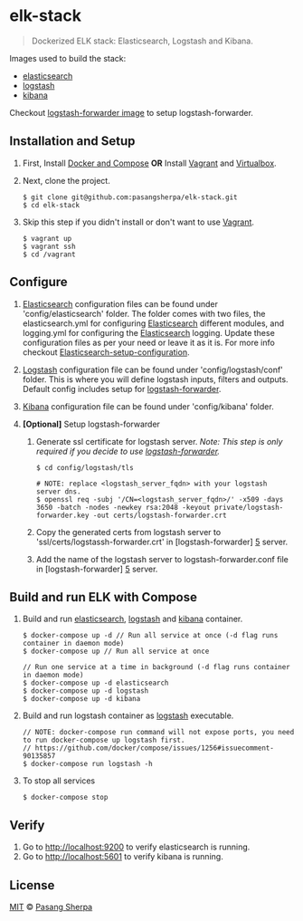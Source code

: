 # elk-stack

> Dockerized ELK stack: Elasticsearch, Logstash and Kibana.

Images used to build the stack:

* [elasticsearch](https://registry.hub.docker.com/_/elasticsearch/)
* [logstash](https://registry.hub.docker.com/u/library/logstash/)
* [kibana](https://registry.hub.docker.com/u/pasangsherpa/kibana/)

Checkout [logstash-forwarder image](https://registry.hub.docker.com/u/pasangsherpa/logstash-forwarder/) to setup logstash-forwarder.

## Installation and Setup

1. First, Install [Docker and Compose][1] **OR** Install [Vagrant][6] and [Virtualbox][7].

2. Next, clone the project.

	```
	$ git clone git@github.com:pasangsherpa/elk-stack.git
	$ cd elk-stack
	```
	
3. Skip this step if you didn't install or don't want to use [Vagrant][6].
	
	```
	$ vagrant up
	$ vagrant ssh
	$ cd /vagrant
	```

## Configure 

1. [Elasticsearch][2] configuration files can be found under 'config/elasticsearch' folder. The folder comes with two files, the elasticsearch.yml for configuring [Elasticsearch][2] different modules, and logging.yml for configuring the [Elasticsearch][2] logging. Update these configuration files as per your need or leave it as it is. For more info checkout [Elasticsearch-setup-configuration](https://www.elastic.co/guide/en/elasticsearch/reference/current/setup-configuration.html).

2. [Logstash][3] configuration file can be found under 'config/logstash/conf' folder. This is where you will define logstash inputs, filters and outputs. Default config includes setup for [logstash-forwarder][5].

3. [Kibana][4] configuration file can be found under 'config/kibana' folder.

4. **[Optional]** Setup logstash-forwarder
	1. 	Generate ssl certificate for logstash server. *Note: This step is only required if you decide to use [logstash-forwarder][5].*
	
		```
		$ cd config/logstash/tls
	
		# NOTE: replace <logstash_server_fqdn> with your logstash server dns.
		$ openssl req -subj '/CN=<logstash_server_fqdn>/' -x509 -days 3650 -batch -nodes -newkey rsa:2048 -keyout private/logstash-forwarder.key -out certs/logstash-forwarder.crt
		```
	2. Copy the generated certs from logstash server to 'ssl/certs/logstassh-forwarder.crt' in [logstash-forwarder] [5] server.
	3. Add the name of the logstash server to logstash-forwarder.conf file in [logstash-forwarder] [5] server.

## Build and run ELK with Compose

1. Build and run [elasticsearch][2], [logstash][3] and [kibana][4] container.

	```
	$ docker-compose up -d // Run all service at once (-d flag runs container in daemon mode)
	$ docker-compose up // Run all service at once
	
	// Run one service at a time in background (-d flag runs container in daemon mode)
	$ docker-compose up -d elasticsearch
	$ docker-compose up -d logstash
	$ docker-compose up -d kibana

	```

2. Build and run logstash container as [logstash][3] executable.

	```
	// NOTE: docker-compose run command will not expose ports, you need to run docker-compose up logstash first. 
	// https://github.com/docker/compose/issues/1256#issuecomment-90135857
	$ docker-compose run logstash -h
	```

3. To stop all services

	```
	$ docker-compose stop
	```
	

## Verify
1. Go to [http://localhost:9200](http://localhost:9200) to verify elasticsearch is running.
2. Go to [http://localhost:5601](http://localhost:5601) to verify kibana is running.


## License

[MIT](http://opensource.org/licenses/MIT) © [Pasang Sherpa](https://github.com/pasangsherpa)

[1]: https://docs.docker.com/compose/install/
[2]: https://www.elastic.co/products/elasticsearch
[3]: https://www.elastic.co/products/logstash
[4]: https://www.elastic.co/products/kibana
[5]: https://www.elastic.co/guide/en/logstash/current/plugins-inputs-lumberjack.html
[6]: http://www.vagrantup.com/downloads.html
[7]: https://www.virtualbox.org/wiki/Downloads